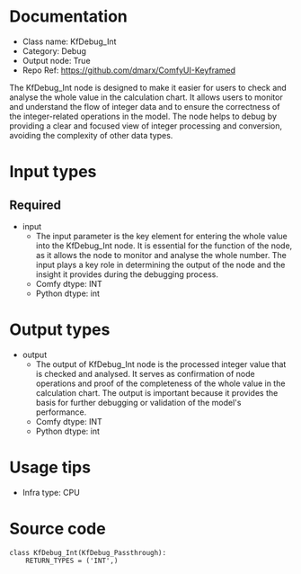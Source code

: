 # Documentation
- Class name: KfDebug_Int
- Category: Debug
- Output node: True
- Repo Ref: https://github.com/dmarx/ComfyUI-Keyframed

The KfDebug_Int node is designed to make it easier for users to check and analyse the whole value in the calculation chart. It allows users to monitor and understand the flow of integer data and to ensure the correctness of the integer-related operations in the model. The node helps to debug by providing a clear and focused view of integer processing and conversion, avoiding the complexity of other data types.

# Input types
## Required
- input
    - The input parameter is the key element for entering the whole value into the KfDebug_Int node. It is essential for the function of the node, as it allows the node to monitor and analyse the whole number. The input plays a key role in determining the output of the node and the insight it provides during the debugging process.
    - Comfy dtype: INT
    - Python dtype: int

# Output types
- output
    - The output of KfDebug_Int node is the processed integer value that is checked and analysed. It serves as confirmation of node operations and proof of the completeness of the whole value in the calculation chart. The output is important because it provides the basis for further debugging or validation of the model's performance.
    - Comfy dtype: INT
    - Python dtype: int

# Usage tips
- Infra type: CPU

# Source code
```
class KfDebug_Int(KfDebug_Passthrough):
    RETURN_TYPES = ('INT',)
```